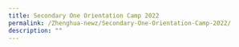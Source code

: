```yaml
---
title: Secondary One Orientation Camp 2022
permalink: /Zhenghua-newz/Secondary-One-Orientation-Camp-2022/
description: ""
---
```

